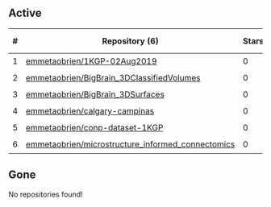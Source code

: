 ## Active
| # | Repository (6) | Stars | Dataset (6) | `run` | `containers-run` |
| --- | --- | --- | --- | --- | --- |
| 1 | [emmetaobrien/1KGP-02Aug2019](https://github.com/emmetaobrien/1KGP-02Aug2019) | 0 | :heavy_check_mark: |  |  |
| 2 | [emmetaobrien/BigBrain_3DClassifiedVolumes](https://github.com/emmetaobrien/BigBrain_3DClassifiedVolumes) | 0 | :heavy_check_mark: |  |  |
| 3 | [emmetaobrien/BigBrain_3DSurfaces](https://github.com/emmetaobrien/BigBrain_3DSurfaces) | 0 | :heavy_check_mark: |  |  |
| 4 | [emmetaobrien/calgary-campinas](https://github.com/emmetaobrien/calgary-campinas) | 0 | :heavy_check_mark: |  |  |
| 5 | [emmetaobrien/conp-dataset-1KGP](https://github.com/emmetaobrien/conp-dataset-1KGP) | 0 | :heavy_check_mark: |  |  |
| 6 | [emmetaobrien/microstructure_informed_connectomics](https://github.com/emmetaobrien/microstructure_informed_connectomics) | 0 | :heavy_check_mark: |  |  |

## Gone
No repositories found!
